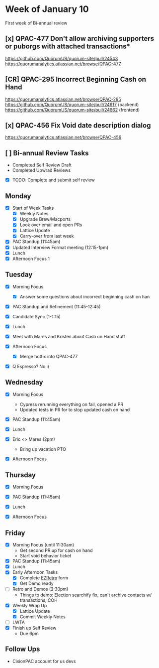 # Week of January 10
First week of Bi-annual review

## [x] QPAC-477 Don't allow archiving supporters or puborgs with attached transactions*
https://github.com/QuorumUS/quorum-site/pull/24543
https://quorumanalytics.atlassian.net/browse/QPAC-477

## [CR] QPAC-295 Incorrect Beginning Cash on Hand
https://quorumanalytics.atlassian.net/browse/QPAC-295
https://github.com/QuorumUS/quorum-site/pull/24617 (backend)
https://github.com/QuorumUS/quorum-site/pull/24662 (frontend)

## [x] QPAC-456 Fix Void date description dialog
https://quorumanalytics.atlassian.net/browse/QPAC-456

## [ ] Bi-annual Review Tasks
 - Completed Self Review Draft
 - Completed Upwrad Reviews
 - [x] TODO: Complete and submit self review

## Monday
 - [x] Start of Week Tasks
	 - [x] Weekly Notes
	 - [x] Upgrade Brew/Macports
	 - [x] Look over email and open PRs
	 - [x] Lattice Update
	 - [x] Carry-over from last week
 - [x] PAC Standup (11:45am)
 - [x] Updated Interview Format meeting (12:15-1pm)
 - [x] Lunch
 - [x] Afternoon Focus 1

## Tuesday
 - [x] Morning Focus
	 - [x] Answer some questions about incorrect beginning cash on han
 - [x] PAC Standup and Refinement (11:45-12:45)
 - [x] Candidate Sync (1-1:15)
 - [x] Lunch
 - [x] Meet with Mares and Kristen about Cash on Hand stuff
 - [x] Afternoon Focus
	 - [x] Merge hotfix into QPAC-477
 - [x] Q Espresso? No :(


## Wednesday
 - [x] Morning Focus
	 - Cypress rerunning everything on fail, opened a PR
	 - Updated tests in PR for to stop updated cash on hand
 - [x] PAC Standup (11:45am)
 - [x] Lunch
 - [x] Eric <> Mares (2pm)
	 - Bring up vacation PTO
 - [x] Afternoon Focus


## Thursday
 - [x] Morning Focus
 - [x] PAC Standup (11:45am)
 - [x] Lunch
 - [x] Afternoon Focus


## Friday
 - [x] Morning Focus (until 11:30am)
	 - Get second PR up for cash on hand
	 - Start void behavior ticket
 - [x] PAC Standup (11:45am)
 - [x] Lunch
 - [x] Early Afternoon Tasks
	 - [x] Complete [EZRetro][ezretro] form
	 - [x] Get Demo ready
 - [ ] Retro and Demos (2:30pm)
	 - Things to demo: Election searchify fix, can't archive contacts w/ transactions, COH
 - [x] Weekly Wrap Up
	 - [x] Lattice Update
	 - [x] Commit Weekly Notes
 - [ ] LWTA
 - [x] Finish up Self Review
	 - Due 6pm

[ezretro]: https://ezretro.com/g1it/7to4

## Follow Ups
 * CisionPAC account for us devs